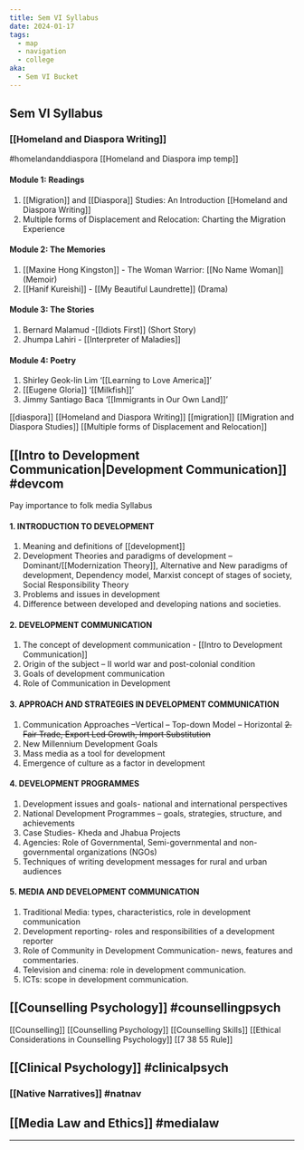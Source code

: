 ```yaml
---
title: Sem VI Syllabus
date: 2024-01-17
tags:
  - map
  - navigation
  - college
aka:
  - Sem VI Bucket
---
```

## Sem VI Syllabus
### [[Homeland and Diaspora Writing]]  
#homelandanddiaspora 
[[Homeland and Diaspora imp temp]]
#### Module 1: Readings
1. [[Migration]] and [[Diaspora]] Studies: An Introduction [[Homeland and Diaspora Writing]]
2. Multiple forms of Displacement and Relocation: Charting the Migration Experience
#### Module 2: The Memories
1. [[Maxine Hong Kingston]] - The Woman Warrior: [[No Name Woman]] (Memoir)
2. [[Hanif Kureishi]] - [[My Beautiful Laundrette]] (Drama)
#### Module 3: The Stories
1. Bernard Malamud -[[Idiots First]] (Short Story)
2. Jhumpa Lahiri - [[Interpreter of Maladies]]
#### Module 4: Poetry
1. Shirley Geok-lin Lim ‘[[Learning to Love America]]’ 
2. [[Eugene Gloria]] ‘[[Milkfish]]’
3. Jimmy Santiago Baca ‘[[Immigrants in Our Own Land]]’

[[diaspora]]
[[Homeland and Diaspora Writing]]
[[migration]]
[[Migration and Diaspora Studies]]
[[Multiple forms of Displacement and Relocation]]
## [[Intro to Development Communication|Development Communication]] #devcom 
Pay importance to folk media
Syllabus
#### 1. INTRODUCTION TO DEVELOPMENT
1. Meaning and definitions of [[development]]
2. Development Theories and paradigms of development –Dominant/[[Modernization Theory]], Alternative and New paradigms of development, Dependency model, Marxist concept of stages of society, Social Responsibility Theory
3. Problems and issues in development 
4. Difference between developed and developing nations and societies.

#### 2. DEVELOPMENT COMMUNICATION
1. The concept of development communication - [[Intro to Development Communication]]
2. Origin of the subject – II world war and post-colonial condition
3. Goals of development communication 
4. Role of Communication in Development

#### 3. APPROACH AND STRATEGIES IN DEVELOPMENT COMMUNICATION
1. Communication Approaches –Vertical – Top-down Model – Horizontal
~~2. Fair Trade, Export Led Growth, Import Substitution~~
3. New Millennium Development Goals
4. Mass media as a tool for development
5. Emergence of culture as a factor in development
#### 4. DEVELOPMENT PROGRAMMES
1. Development issues and goals- national and international perspectives 
2. National Development Programmes – goals, strategies, structure, and achievements 
3. Case Studies- Kheda and Jhabua Projects 
4. Agencies: Role of Governmental, Semi-governmental and non-governmental organizations (NGOs)
5. Techniques of writing development messages for rural and urban audiences
#### 5. MEDIA AND DEVELOPMENT COMMUNICATION
1. Traditional Media: types, characteristics, role in development
communication
2. Development reporting- roles and responsibilities of a development
reporter
3. Role of Community in Development Communication- news, features and
commentaries. 
4. Television and cinema: role in development communication. 
5. ICTs: scope in development communication.
## [[Counselling Psychology]] #counsellingpsych 
[[Counselling]]
[[Counselling Psychology]]
[[Counselling Skills]]
[[Ethical Considerations in Counselling Psychology]]
[[7 38 55 Rule]]
## [[Clinical Psychology]] #clinicalpsych
### [[Native Narratives]] #natnav 
## [[Media Law and Ethics]] #medialaw 



--- 


